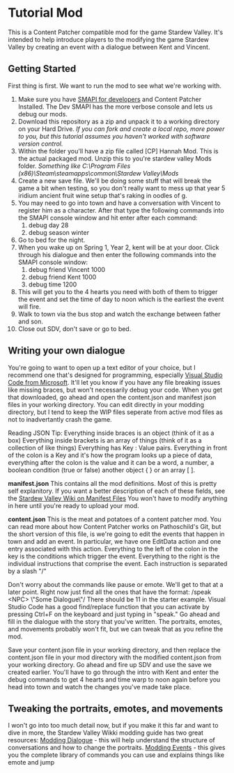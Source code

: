 # Tutorial Mod

This is a Content Patcher compatible mod for the game Stardew Valley.  It's intended to help introduce players to the modifying the game Stardew Valley by creating an event with a dialogue between Kent and Vincent.  


## Getting Started

First thing is first.  We want to run the mod to see what we're working with.

 1. Make sure you have [SMAPI for developers](https://github.com/Pathoschild/SMAPI/releases/download/3.5/SMAPI-3.5.0-installer-for-developers.zip) and Content Patcher Installed. The Dev SMAPI has the more verbose console and lets us debug our mods.
 2. Download this repository as a zip and unpack it to a working directory on your Hard Drive.  *If you can fork and create a local repo, more power to you, but this tutorial assumes you haven't worked with software version control.*
 3. Within the folder you'll have a zip file called [CP] Hannah Mod.  This is the actual packaged mod.  Unzip this to you're stardew valley Mods folder.  *Something like C:\Program Files (x86)\Steam\steamapps\common\Stardew Valley\Mods*
 4. Create a new save file.  We'll be doing some stuff that will break the game a bit when testing, so you don't really want to mess up that year 5 iridium ancient fruit wine setup that's raking in oodles of g.
 5. You may need to go into town and have a conversation with Vincent to register him as a character.  After that type the following commands into the SMAPI console window and hit enter after each command:
	 1. debug day 28
	 2. debug season winter
6. Go to bed for the night.
7. When you wake up on Spring 1, Year 2, kent will be at your door.  Click through his dialogue and then enter the following commands into the SMAPI console window:
	1. debug friend Vincent 1000
	2. debug friend Kent 1000
	3. debug time 1200
8.  This will get you to the 4 hearts you need with both of them to trigger the event and set the time of day to noon which is the earliest the event will fire.
9.   Walk to town via the bus stop and watch the exchange between father and son.     
10. Close out SDV, don't save or go to bed. 

## Writing your own dialogue
You're going to want to open up a text editor of your choice, but I recommend one that's designed for programming, especially [Visual Studio Code from Microsoft](https://code.visualstudio.com/).  It'll let you know if you have any file breaking issues like missing braces, but won't necessarily debug your code.
When you get that downloaded, go ahead and open the content.json and manifest json files in your working directory.  You can edit directly in your modding directory, but I tend to keep the WIP files seperate from active mod files as not to inadvertantly crash the game.  

Reading JSON Tip:
Everything inside braces is an object (think of it as a box)
Everything inside brackets is an array of things (think of it as a collection of like things)
Everything has Key : Value pairs.  Everything in front of the colon is a Key and it's how the program looks up a piece of data, everything after the colon is the value and it can be a word, a number, a boolean condition (true or false) another object { } or an array [ ].  

**manifest.json**
This contains all the mod definitions.  Most of this is pretty self explanitory.  If you want a better description of each of these fields, see the [Stardew Valley Wiki on Manifest Files](https://stardewvalleywiki.com/Modding:Modder_Guide/APIs/Manifest)  You won't have to modify anything in here until you're ready to upload your mod.

**content.json**  This is the meat and potatoes of a content patcher mod.  You can read more about how Content Patcher works on Pathoschild's Git, but the short version of this file, is we're going to edit the events that happen in town and add an event. In particular, we have one EditData action and one entry associated with this action.  Everything to the left of the colon in the key is the conditions which trigger the event.  Everything to the right is the individual instructions that comprise the event.  Each instruction is separated by a slash "/" 

Don't worry about the commands like pause or emote.  We'll get to that at a later point.  Right now just find all the ones that have the format: /speak \<NPC\> \\"Some Dialogue\\"/  There should be 11 in the starter example.  Visual Studio Code has a good find/replace function that you can activate by pressing Ctrl+F on the keyboard and just typing in "speak."  Go ahead and fill in the dialogue with the story that you've written.  The portraits, emotes, and movements probably won't fit, but we can tweak that as you refine the mod.

Save your content.json file in your working directory, and then replace the content.json file in your mod directory with the modified content.json from your working directory.  Go ahead and fire up SDV and use the save we created earlier.  You'll have to go through the intro with Kent and enter the debug commands to get 4 hearts and time warp to noon again before you head into town and watch the changes you've made take place.

## Tweaking the portraits, emotes, and movements
I won't go into too much detail now, but if you make it this far and want to dive in more, the Stardew Valley Wikki modding guide has two great resources:
[Modding Dialogue](https://stardewvalleywiki.com/Modding:Dialogue) - this will help understand the structure of conversations and how to change the portraits.
[Modding Events](https://stardewvalleywiki.com/Modding:Event_data) - this gives you the complete library of commands you can use and explains things like emote and jump 
